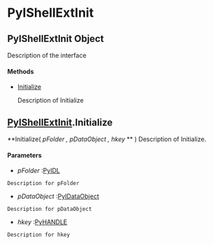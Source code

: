 # PyIShellExtInit

## PyIShellExtInit Object

Description of the interface

#### Methods


  - [Initialize](PyIShellExtInit.md#pyishellextinitinitialize)

    Description of Initialize&nbsp;

## [PyIShellExtInit](#pyishellextinit)\.Initialize

 **Initialize\( *pFolder*  *, pDataObject*  *, hkey* ** \)
Description of Initialize\.

#### Parameters


  -  *pFolder* :[PyIDL](#pyidl)

    Description for pFolder

  -  *pDataObject* :[PyIDataObject](#pyidataobject)

    Description for pDataObject

  -  *hkey* :[PyHANDLE](#pyhandle)

    Description for hkey